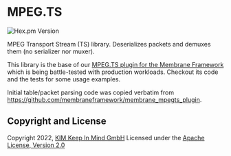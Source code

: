 # MPEG.TS
![Hex.pm Version](https://img.shields.io/hexpm/v/mpeg_ts)

MPEG Transport Stream (TS) library. Deserializes packets and demuxes them (no
serializer nor muxer).

This library is the base of our [MPEG.TS plugin for the Membrane
Framework](https://github.com/kim-company/membrane_mpeg_ts_plugin) which is
being battle-tested with production workloads. Checkout its code and the tests
for some usage examples.

Initial table/packet parsing code was copied verbatim from
https://github.com/membraneframework/membrane_mpegts_plugin.

## Copyright and License
Copyright 2022, [KIM Keep In Mind GmbH](https://www.keepinmind.info/)
Licensed under the [Apache License, Version 2.0](LICENSE)
